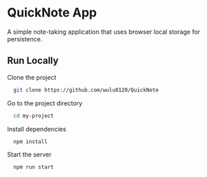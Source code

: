 # QuickNote App

A simple note-taking application that uses browser local storage for persistence.


## Run Locally

Clone the project

```bash
  git clone https://github.com/wulu0120/QuickNote
```

Go to the project directory

```bash
  cd my-project
```

Install dependencies

```bash
  npm install
```

Start the server

```bash
  npm run start
```